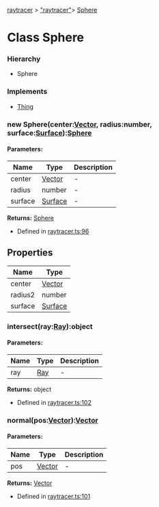 [raytracer](../index.md) >  ["raytracer"](../modules/raytracer._raytracer_.md)>  [Sphere](../classes/raytracer._raytracer_.sphere.md)
# Class Sphere


### Hierarchy
* Sphere




### Implements
* [Thing](../interfaces/raytracer._raytracer_.thing.md)
 









### new Sphere(center:[Vector](../classes/raytracer._raytracer_.vector.md), radius:number, surface:[Surface](../interfaces/raytracer._raytracer_.surface.md)):[Sphere](../classes/raytracer._raytracer_.sphere.md)





#### Parameters:
| Name  | Type                | Description  |
| ------ | ------------------- | ------------ |
| center  | [Vector](../classes/raytracer._raytracer_.vector.md) | - |
| radius  | number | - |
| surface  | [Surface](../interfaces/raytracer._raytracer_.surface.md) | - |














**Returns:** [Sphere](../classes/raytracer._raytracer_.sphere.md)







* Defined in [raytracer.ts:96](https://github.com/Microsoft/TypeScriptSamples/blob/d205d01/raytracer/raytracer.ts#L96)












## Properties

| Name  | Type                
| ------ | ------------------- 
| center  | [Vector](../classes/raytracer._raytracer_.vector.md)  
| radius2  | number  
| surface  | [Surface](../interfaces/raytracer._raytracer_.surface.md)  




### intersect(ray:[Ray](../interfaces/raytracer._raytracer_.ray.md)):object





#### Parameters:
| Name  | Type                | Description  |
| ------ | ------------------- | ------------ |
| ray  | [Ray](../interfaces/raytracer._raytracer_.ray.md) | - |








**Returns:** object







* Defined in [raytracer.ts:102](https://github.com/Microsoft/TypeScriptSamples/blob/d205d01/raytracer/raytracer.ts#L102)











### normal(pos:[Vector](../classes/raytracer._raytracer_.vector.md)):[Vector](../classes/raytracer._raytracer_.vector.md)





#### Parameters:
| Name  | Type                | Description  |
| ------ | ------------------- | ------------ |
| pos  | [Vector](../classes/raytracer._raytracer_.vector.md) | - |








**Returns:** [Vector](../classes/raytracer._raytracer_.vector.md)







* Defined in [raytracer.ts:101](https://github.com/Microsoft/TypeScriptSamples/blob/d205d01/raytracer/raytracer.ts#L101)












